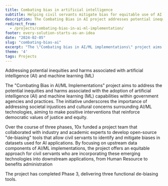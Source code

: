 ```yaml
---
title: Combating bias in artificial intelligence
subtitle: Helping civil servants mitigate bias for equitable use of AI
description: The Combating Bias in AI project addresses potential inequities and harms associated with the federal government's adoption of AI and ML capabilities.
redirect_from: 
  - /projects/combating-bias-in-ai-ml-implementation/
footer: every-solution-starts-as-an-idea
date: "2024-02-05"
slug: "combating-bias-ai"
excerpt: "The \"Combating bias in AI/ML implementations\" project aims to address the potential inequities and harms associated with the adoption of artificial intelligence (AI) and machine learning (ML) capabilities within government agencies and practices."
theme: '4'
tags: Projects
---
```


<p class="usa-intro">  
    Addressing potential inequities and harms associated with artificial intelligence (AI) and machine learning (ML)
</p>

The "Combating Bias in AI/ML Implementations" project aims to address the potential inequities and harms associated with the adoption of artificial intelligence (AI) and machine learning (ML) capabilities within government agencies and practices. The initiative underscores the importance of addressing societal injustices and cultural concerns surrounding AI/ML technologies, aiming to make positive interventions that reinforce democratic values of justice and equity.

Over the course of three phases, 10x funded a  project team that collaborated with industry and academic experts to develop open-source "de-biasing" tools that allow civil servants to identify and mitigate biases in datasets used for AI applications. By focusing on upstream data components of AI/ML implementations, the project offers an equitable approach for civil servants who are incorporating these emerging technologies into downstream applications, from Human Resource to benefits administration

The project has completed Phase 3, delivering three functional de-biasing tools. 